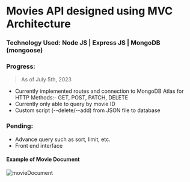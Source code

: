 # Movies API designed using MVC Architecture 

### Technology Used: Node JS | Express JS | MongoDB (mongoose)

### Progress:
> As of July 5th, 2023
* Currently implemented routes and connection to MongoDB Atlas
for HTTP Methods:- GET, POST, PATCH, DELETE 
* Currently only able to query by movie ID
* Custom script (--delete/--add) from JSON file to database 

### Pending: 
* Advance query such as sort, limit, etc.
* Front end interface

#### Example of Movie Document
![movieDocument](https://github.com/HRoses/MVC-Architecture/assets/105571947/a5a969af-6244-42fd-9e60-bdba1be2e8e5)
